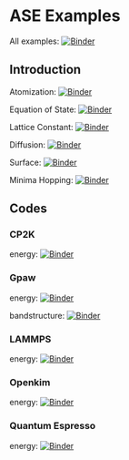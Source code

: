 # ASE Examples
All examples: 
[![Binder](https://mybinder.org/badge_logo.svg)](https://mybinder.org/v2/gh/jan-janssen/ase-examples/master)

## Introduction
Atomization:
[![Binder](https://mybinder.org/badge_logo.svg)](https://mybinder.org/v2/gh/jan-janssen/ase-examples/master?filepath=atomization.ipynb)

Equation of State: 
[![Binder](https://mybinder.org/badge_logo.svg)](https://mybinder.org/v2/gh/jan-janssen/ase-examples/master?filepath=eos.ipynb)

Lattice Constant:
[![Binder](https://mybinder.org/badge_logo.svg)](https://mybinder.org/v2/gh/jan-janssen/ase-examples/master?filepath=lattice_constant.ipynb)

Diffusion:
[![Binder](https://mybinder.org/badge_logo.svg)](https://mybinder.org/v2/gh/jan-janssen/ase-examples/master?filepath=diffusion.ipynb)

Surface:
[![Binder](https://mybinder.org/badge_logo.svg)](https://mybinder.org/v2/gh/jan-janssen/ase-examples/master?filepath=surface.ipynb)

Minima Hopping:
[![Binder](https://mybinder.org/badge_logo.svg)](https://mybinder.org/v2/gh/jan-janssen/ase-examples/master?filepath=minimahopping.ipynb)

## Codes
### CP2K
energy: 
[![Binder](https://mybinder.org/badge_logo.svg)](https://mybinder.org/v2/gh/jan-janssen/ase-examples/master?filepath=cp2k.ipynb)

### Gpaw
energy: 
[![Binder](https://mybinder.org/badge_logo.svg)](https://mybinder.org/v2/gh/jan-janssen/ase-examples/master?filepath=gpaw_energy.ipynb)

bandstructure: 
[![Binder](https://mybinder.org/badge_logo.svg)](https://mybinder.org/v2/gh/jan-janssen/ase-examples/master?filepath=gpaw_bandstructure.ipynb)

### LAMMPS
energy:
[![Binder](https://mybinder.org/badge_logo.svg)](https://mybinder.org/v2/gh/jan-janssen/ase-examples/master?filepath=lammps.ipynb)

### Openkim
energy:
[![Binder](https://mybinder.org/badge_logo.svg)](https://mybinder.org/v2/gh/jan-janssen/ase-examples/master?filepath=openkim.ipynb)

### Quantum Espresso
energy:
[![Binder](https://mybinder.org/badge_logo.svg)](https://mybinder.org/v2/gh/jan-janssen/ase-examples/master?filepath=quantumespresso.ipynb)
